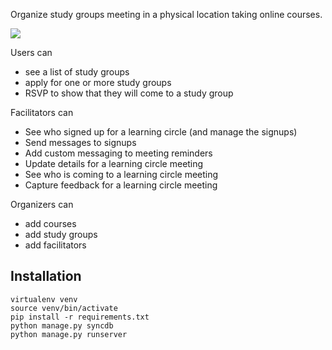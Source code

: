 Organize study groups meeting in a physical location taking online courses.

[![](https://travis-ci.org/p2pu/knight-app.svg)](https://travis-ci.org/p2pu/knight-app)

Users can

- see a list of study groups
- apply for one or more study groups
- RSVP to show that they will come to a study group

Facilitators can

- See who signed up for a learning circle (and manage the signups)
- Send messages to signups
- Add custom messaging to meeting reminders
- Update details for a learning circle meeting
- See who is coming to a learning circle meeting
- Capture feedback for a learning circle meeting

Organizers can

- add courses
- add study groups
- add facilitators

## Installation

```
virtualenv venv
source venv/bin/activate
pip install -r requirements.txt
python manage.py syncdb
python manage.py runserver
```
